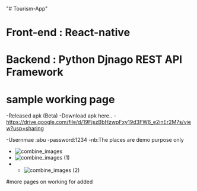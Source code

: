 "# Tourism-App" 
# Front-end : React-native
# Backend   : Python Djnago REST API Framework
# sample working page

-Released apk (Beta)
-Download apk here..
-https://drive.google.com/file/d/19FjszBbHzwpFxy19d3FW6_e2inEr2M7s/view?usp=sharing

-Usernmae :abu
-password:1234
-nb:The places are demo purpose only

- ![combine_images](https://user-images.githubusercontent.com/56709898/139790348-fa90b00b-6a9d-421d-8c3c-9d4ed0da8680.jpg)
- ![combine_images (1)](https://user-images.githubusercontent.com/56709898/139804319-f16889bf-aa61-430e-b199-0ced713f6938.jpg)
- - ![combine_images (2)](https://user-images.githubusercontent.com/56709898/139814539-fed30a06-0c4d-4bc1-b91f-e7846ef1ae46.jpg)




#more pages on working for added

